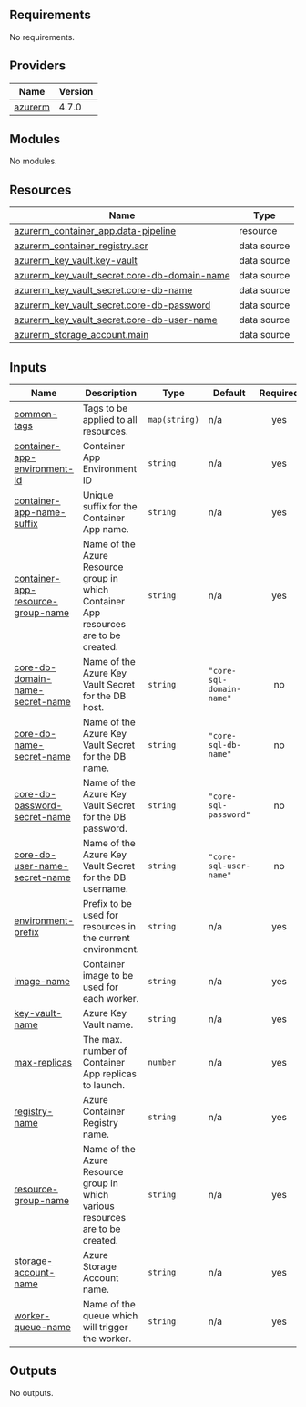 <!-- BEGIN_TF_DOCS -->
## Requirements

No requirements.

## Providers

| Name | Version |
|------|---------|
| <a name="provider_azurerm"></a> [azurerm](#provider\_azurerm) | 4.7.0 |

## Modules

No modules.

## Resources

| Name | Type |
|------|------|
| [azurerm_container_app.data-pipeline](https://registry.terraform.io/providers/hashicorp/azurerm/latest/docs/resources/container_app) | resource |
| [azurerm_container_registry.acr](https://registry.terraform.io/providers/hashicorp/azurerm/latest/docs/data-sources/container_registry) | data source |
| [azurerm_key_vault.key-vault](https://registry.terraform.io/providers/hashicorp/azurerm/latest/docs/data-sources/key_vault) | data source |
| [azurerm_key_vault_secret.core-db-domain-name](https://registry.terraform.io/providers/hashicorp/azurerm/latest/docs/data-sources/key_vault_secret) | data source |
| [azurerm_key_vault_secret.core-db-name](https://registry.terraform.io/providers/hashicorp/azurerm/latest/docs/data-sources/key_vault_secret) | data source |
| [azurerm_key_vault_secret.core-db-password](https://registry.terraform.io/providers/hashicorp/azurerm/latest/docs/data-sources/key_vault_secret) | data source |
| [azurerm_key_vault_secret.core-db-user-name](https://registry.terraform.io/providers/hashicorp/azurerm/latest/docs/data-sources/key_vault_secret) | data source |
| [azurerm_storage_account.main](https://registry.terraform.io/providers/hashicorp/azurerm/latest/docs/data-sources/storage_account) | data source |

## Inputs

| Name | Description | Type | Default | Required |
|------|-------------|------|---------|:--------:|
| <a name="input_common-tags"></a> [common-tags](#input\_common-tags) | Tags to be applied to all resources. | `map(string)` | n/a | yes |
| <a name="input_container-app-environment-id"></a> [container-app-environment-id](#input\_container-app-environment-id) | Container App Environment ID | `string` | n/a | yes |
| <a name="input_container-app-name-suffix"></a> [container-app-name-suffix](#input\_container-app-name-suffix) | Unique suffix for the Container App name. | `string` | n/a | yes |
| <a name="input_container-app-resource-group-name"></a> [container-app-resource-group-name](#input\_container-app-resource-group-name) | Name of the Azure Resource group in which Container App resources are to be created. | `string` | n/a | yes |
| <a name="input_core-db-domain-name-secret-name"></a> [core-db-domain-name-secret-name](#input\_core-db-domain-name-secret-name) | Name of the Azure Key Vault Secret for the DB host. | `string` | `"core-sql-domain-name"` | no |
| <a name="input_core-db-name-secret-name"></a> [core-db-name-secret-name](#input\_core-db-name-secret-name) | Name of the Azure Key Vault Secret for the DB name. | `string` | `"core-sql-db-name"` | no |
| <a name="input_core-db-password-secret-name"></a> [core-db-password-secret-name](#input\_core-db-password-secret-name) | Name of the Azure Key Vault Secret for the DB password. | `string` | `"core-sql-password"` | no |
| <a name="input_core-db-user-name-secret-name"></a> [core-db-user-name-secret-name](#input\_core-db-user-name-secret-name) | Name of the Azure Key Vault Secret for the DB username. | `string` | `"core-sql-user-name"` | no |
| <a name="input_environment-prefix"></a> [environment-prefix](#input\_environment-prefix) | Prefix to be used for resources in the current environment. | `string` | n/a | yes |
| <a name="input_image-name"></a> [image-name](#input\_image-name) | Container image to be used for each worker. | `string` | n/a | yes |
| <a name="input_key-vault-name"></a> [key-vault-name](#input\_key-vault-name) | Azure Key Vault name. | `string` | n/a | yes |
| <a name="input_max-replicas"></a> [max-replicas](#input\_max-replicas) | The max. number of Container App replicas to launch. | `number` | n/a | yes |
| <a name="input_registry-name"></a> [registry-name](#input\_registry-name) | Azure Container Registry name. | `string` | n/a | yes |
| <a name="input_resource-group-name"></a> [resource-group-name](#input\_resource-group-name) | Name of the Azure Resource group in which various resources are to be created. | `string` | n/a | yes |
| <a name="input_storage-account-name"></a> [storage-account-name](#input\_storage-account-name) | Azure Storage Account name. | `string` | n/a | yes |
| <a name="input_worker-queue-name"></a> [worker-queue-name](#input\_worker-queue-name) | Name of the queue which will trigger the worker. | `string` | n/a | yes |

## Outputs

No outputs.
<!-- END_TF_DOCS -->